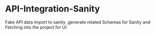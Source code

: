 # API-Integration-Sanity
Fake API data import to sanity ,generate  related Schemas for Sanity and Fetching into the project for UI.  
